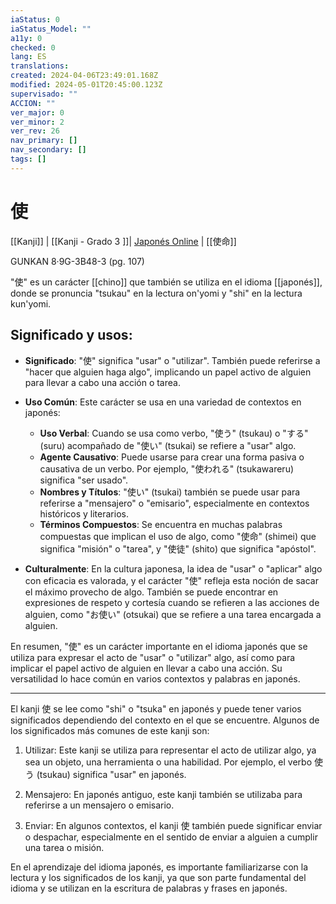 ```yaml
---
iaStatus: 0
iaStatus_Model: ""
a11y: 0
checked: 0
lang: ES
translations: 
created: 2024-04-06T23:49:01.168Z
modified: 2024-05-01T20:45:00.123Z
supervisado: ""
ACCION: ""
ver_major: 0
ver_minor: 2
ver_rev: 26
nav_primary: []
nav_secondary: []
tags: []
---
```

# 使

[[Kanji]] | [[Kanji - Grado 3 ]]| [Japonés Online](http://japonesonline.com/kanjis/busqueda/?s=%E4%BD%BF&x=0&y=0) | [[使命]]

GUNKAN 8·9G-3B48-3 (pg. 107)

"使" es un carácter [[chino]] que también se utiliza en el idioma [[japonés]], donde se pronuncia "tsukau" en la lectura on'yomi y "shi" en la lectura kun'yomi. 

## Significado y usos:

- **Significado**: "使" significa "usar" o "utilizar". También puede referirse a "hacer que alguien haga algo", implicando un papel activo de alguien para llevar a cabo una acción o tarea.
    
- **Uso Común**: Este carácter se usa en una variedad de contextos en japonés:
    
    - **Uso Verbal**: Cuando se usa como verbo, "使う" (tsukau) o "する" (suru) acompañado de "使い" (tsukai) se refiere a "usar" algo.
    - **Agente Causativo**: Puede usarse para crear una forma pasiva o causativa de un verbo. Por ejemplo, "使われる" (tsukawareru) significa "ser usado".
    - **Nombres y Títulos**: "使い" (tsukai) también se puede usar para referirse a "mensajero" o "emisario", especialmente en contextos históricos y literarios.
    - **Términos Compuestos**: Se encuentra en muchas palabras compuestas que implican el uso de algo, como "使命" (shimei) que significa "misión" o "tarea", y "使徒" (shito) que significa "apóstol".
- **Culturalmente**: En la cultura japonesa, la idea de "usar" o "aplicar" algo con eficacia es valorada, y el carácter "使" refleja esta noción de sacar el máximo provecho de algo. También se puede encontrar en expresiones de respeto y cortesía cuando se refieren a las acciones de alguien, como "お使い" (otsukai) que se refiere a una tarea encargada a alguien.
    

En resumen, "使" es un carácter importante en el idioma japonés que se utiliza para expresar el acto de "usar" o "utilizar" algo, así como para implicar el papel activo de alguien en llevar a cabo una acción. Su versatilidad lo hace común en varios contextos y palabras en japonés.

---

El kanji 使 se lee como "shi" o "tsuka" en japonés y puede tener varios significados dependiendo del contexto en el que se encuentre. Algunos de los significados más comunes de este kanji son:

1. Utilizar: Este kanji se utiliza para representar el acto de utilizar algo, ya sea un objeto, una herramienta o una habilidad. Por ejemplo, el verbo 使う (tsukau) significa "usar" en japonés.

2. Mensajero: En japonés antiguo, este kanji también se utilizaba para referirse a un mensajero o emisario.

3. Enviar: En algunos contextos, el kanji 使 también puede significar enviar o despachar, especialmente en el sentido de enviar a alguien a cumplir una tarea o misión.

En el aprendizaje del idioma japonés, es importante familiarizarse con la lectura y los significados de los kanji, ya que son parte fundamental del idioma y se utilizan en la escritura de palabras y frases en japonés.
